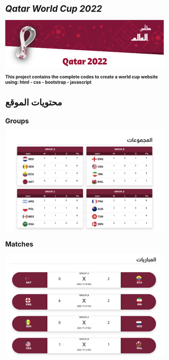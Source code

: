 # *Qatar World Cup 2022*
![alt text](images/header.png)

**This project contains the complete codes to create a world cup website using: html - css - bootstrap - javascript**


# محتويات الموقع

## Groups
![alt text](images/groups.png)

## Matches
![alt text](images/matches.png)
